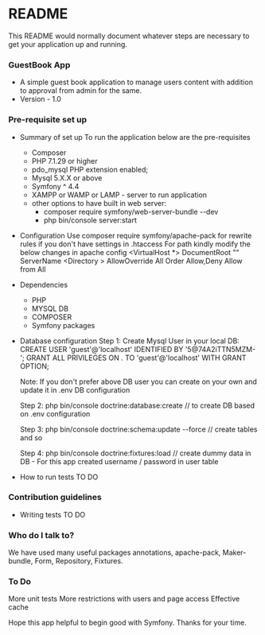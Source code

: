# README #

This README would normally document whatever steps are necessary to get your application up and running.

### GuestBook App ###

* A simple guest book application to manage users content with addition to approval from admin for the same. 
* Version - 1.0

### Pre-requisite set up ###

* Summary of set up
  To run the application below are the pre-requisites 
	* Composer
	* PHP 7.1.29 or higher
	* pdo_mysql PHP extension enabled;
	* Mysql 5.X.X or above
	* Symfony ^ 4.4
	* XAMPP or WAMP or LAMP - server to run application
	* other options to have built in web server:
		 * composer require symfony/web-server-bundle --dev
		 * php bin/console server:start
* Configuration
	Use composer require symfony/apache-pack for rewrite rules if you don't have settings in .htaccess
	For path kindly modify the below changes in apache config
	<VirtualHost *>
	   DocumentRoot "<app public path>"
	   ServerName <any domain>
	   <Directory <app public path>>
		AllowOverride All
		Order Allow,Deny
		Allow from All
	    </Directory>
	</VirtualHost>
* Dependencies
	* PHP
	* MYSQL DB
	* COMPOSER
	* Symfony packages
* Database configuration
	Step 1: 
	Create Mysql User in your local DB:
	CREATE USER 'guest'@'localhost' IDENTIFIED BY '5@74A2iTTN5MZM-';
	GRANT ALL PRIVILEGES ON *.* TO 'guest'@'localhost' WITH GRANT OPTION;
	
	Note: If you don't prefer above DB user you can create on your own and update it in .env DB configuration
	
	Step 2: 
	php bin/console doctrine:database:create  // to create DB based on .env configuration
	
	Step 3: 
	php bin/console doctrine:schema:update --force  // create tables and so
	
	Step 4: 
	php bin/console doctrine:fixtures:load  // create dummy data in DB -  For this app created username / password in user table
	
	
	
* How to run tests
	TO DO

### Contribution guidelines ###

* Writing tests
	TO DO


### Who do I talk to? ###

We have used many useful packages annotations, apache-pack, Maker-bundle, Form, Repository, Fixtures. 

### To Do ###
More unit tests
More restrictions with users and page access
Effective cache

Hope this app helpful to begin good with Symfony. Thanks for your time. 
